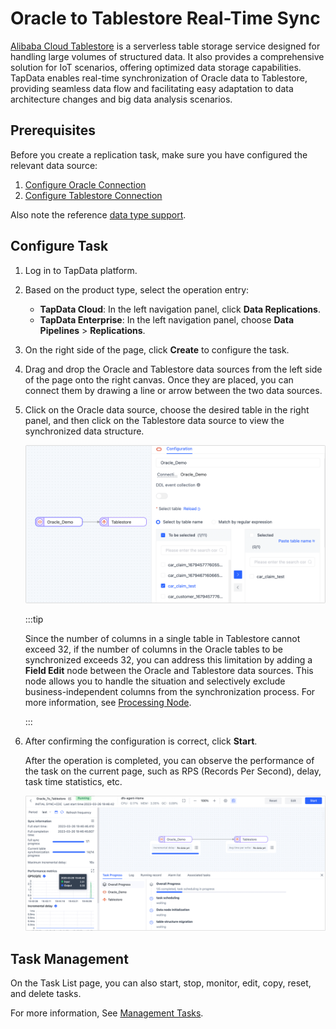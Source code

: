 # Oracle to Tablestore Real-Time Sync


[Alibaba Cloud Tablestore](https://www.alibabacloud.com/help/en/tablestore) is a serverless table storage service designed for handling large volumes of structured data. It also provides a comprehensive solution for IoT scenarios, offering optimized data storage capabilities. TapData enables real-time synchronization of Oracle data to Tablestore, providing seamless data flow and facilitating easy adaptation to data architecture changes and big data analysis scenarios.

## Prerequisites

Before you create a replication task, make sure you have configured the relevant data source:

1. [Configure Oracle Connection](../../connectors/on-prem-databases/oracle.md)
2. [Configure Tablestore Connection](../../connectors/warehouses-and-lake/tablestore.md)

Also note the reference [data type support](../../faq/no-supported-data-type.md).

## Configure Task

1. Log in to TapData platform.

2. Based on the product type, select the operation entry:

   * **TapData Cloud**: In the left navigation panel, click **Data Replications**.
   * **TapData Enterprise**: In the left navigation panel, choose **Data Pipelines** > **Replications**.

3. On the right side of the page, click **Create** to configure the task.

4. Drag and drop the Oracle and Tablestore data sources from the left side of the page onto the right canvas. Once they are placed, you can connect them by drawing a line or arrow between the two data sources.

5. Click on the Oracle data source, choose the desired table in the right panel, and then click on the Tablestore data source to view the synchronized data structure.

   ![Task Configuration](../../images/oracle_to_tablestore_task_en.png)

   :::tip

   Since the number of columns in a single table in Tablestore cannot exceed 32, if the number of columns in the Oracle tables to be synchronized exceeds 32, you can address this limitation by adding a **Field Edit** node between the Oracle and Tablestore data sources. This node allows you to handle the situation and selectively exclude business-independent columns from the synchronization process. For more information, see [Processing Node](../../operational-data-hub/mdm-layer/process-node.md).

   :::

6. After confirming the configuration is correct, click **Start**.

   After the operation is completed, you can observe the performance of the task on the current page, such as RPS (Records Per Second), delay, task time statistics, etc.

   ![View Task Run Details](../../images/oracle_to_tablestore_monitor_en.png)

## Task Management

On the Task List page, you can also start, stop, monitor, edit, copy, reset, and delete tasks.

For more information, See [Management Tasks](../../design-incremental-views/manage-task.md).